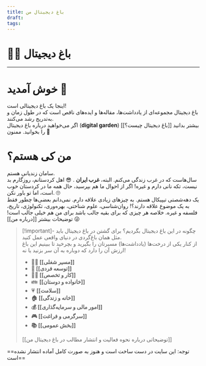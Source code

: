 ```yaml
---
title: باغ دیجیتال من
draft: 
tags:
---
```

# 👨‍🌾 باغ دیجیتال
---
# خوش آمدید 👋
اینجا یک باغ دیجیتالی است!  
باغ دیجیتال مجموعه‌ای از یادداشت‌ها، مقاله‌ها و ایده‌های ناقص است که در طول زمان و به‌تدریج رشد می‌کنند.  
اگر می‌خواهید درباره باغ دیجیتال (**digital garden**) بیشتر بدانید [[باغ دیجیتال چیست؟]] را بخوانید. ممنون 🙏
# من کی هستم؟
سامان زندیانی هستم.  
سال‌هاست که در غرب زندگی می‌کنم. البته، **غرب ایران** . 😎
اهل کردستانم، روزگارم بد نیست، تکه نانی دارم و غیره!
اگر از احوال ما هم بپرسید، حال همه ما در کردستان خوب است، اما تو باور نکن. 🙄  
یک دهه‌شصتی تیپیکال هستم. به چیزهای زیادی علاقه دارم. نمی‌دانم بعضی‌ها چطور فقط به یک موضوع علاقه دارند؟! روان‌شناسی، علوم شناختی، بهره‌وری، تکنولوژی، تاریخ، فلسفه و غیره. خلاصه هر چیزی که برای بقیه جالب باشد برای من هم خیلی جالب است! 😜 توضیحات بیشتر [[درباره من]]  
> [!important]- چگونه در این باغ دیجیتال بگردیم؟
> برای گشتن در باغ دیجیتال باید مثل همان باغ‌گردی در دنیای واقعی عمل کنید.  
> از کنار یکی از درخت‌ها (یادداشت‌ها) مسیرتان را بگیرید و بچرخید تا ببینیم این باغ ارزش آن را دارد که دوباره به آن سر بزنید یا نه!
> - **👨‍💼 [[مسیر شغلی]]**
> - **🌱 [[توسعه فردی]]**
> - **👨‍💻 [[کار و تخصص]]**
> - 👪 **[[خانواده و دوستان]]**
> - 💗 **[[سلامت]]**
> - **🏠 [[خانه و زندگی]]**
> - **💰 [[امور مالی و سرمایه‌گذاری]]**
> - **🎮 [[سرگرمی و فراغت]]**
> - **📚 [[بخش عمومی]]**
> 
> [[توضیحاتی درباره نحوه فعالیت و انتشار مطالب در باغ دیجیتال من]]

 ==توجه: این سایت در دست ساخت است و هنوز به صورت کامل آماده انتشار نشده است==